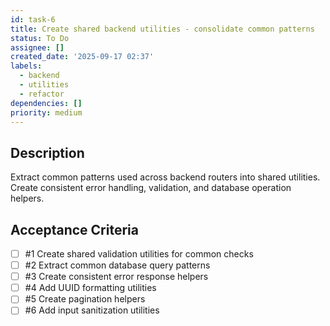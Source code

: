 ```yaml
---
id: task-6
title: Create shared backend utilities - consolidate common patterns
status: To Do
assignee: []
created_date: '2025-09-17 02:37'
labels:
  - backend
  - utilities
  - refactor
dependencies: []
priority: medium
---
```


## Description

Extract common patterns used across backend routers into shared utilities. Create consistent error handling, validation, and database operation helpers.

## Acceptance Criteria
<!-- AC:BEGIN -->
- [ ] #1 Create shared validation utilities for common checks
- [ ] #2 Extract common database query patterns
- [ ] #3 Create consistent error response helpers
- [ ] #4 Add UUID formatting utilities
- [ ] #5 Create pagination helpers
- [ ] #6 Add input sanitization utilities
<!-- AC:END -->
